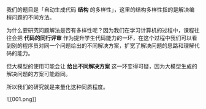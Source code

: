 我们的题目是「自动生成代码 **结构** 的多样性」，这里的结构多样性指的是解决编程问题的不同方法。

为什么要研究问题解法是否有多样性呢？因为我们在学习计算机的过程中，课程往往会把 **代码的同行评审** 作为提升学生代码能力的一环，在这个过程中我们可以看到别的程序员对同一个问题给出的不同解决方案，扩宽了解决问题的思路和理解代码的能力。

但大模型的使用可能会让 **给出不同解决方案** 这一环变得可疑，因为大模型生成的解决问题的方案可能趋同。

所以我们的研究就是来量化这种同质程度。

![[001.png]]